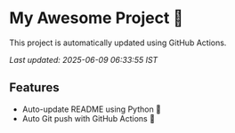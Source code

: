 # My Awesome Project 🚀

This project is automatically updated using GitHub Actions.

_Last updated: 2025-06-09 06:33:55 IST_

## Features
- Auto-update README using Python 🐍
- Auto Git push with GitHub Actions 🤖
